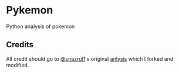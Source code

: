 # Pykemon
Python analysis of pokemon

## Credits

All credit should go to [@snazrul1](https://github.com/snazrul1)'s original [anlysis](https://github.com/snazrul1/PyRevolution) which I forked and modified.
